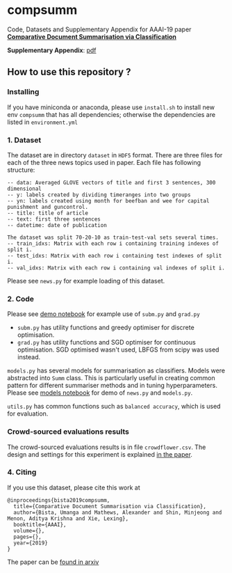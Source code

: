 # compsumm
Code, Datasets and Supplementary Appendix for AAAI-19 paper [**Comparative Document Summarisation via Classification**](https://arxiv.org/abs/1812.02171)

**Supplementary Appendix**: [pdf](/appendix.pdf)

## How to use this repository ?

### Installing
If you have miniconda or anaconda, please use `install.sh` to install new env `compsumm` that has all dependencies; otherwise the dependencies are listed in `environment.yml`

### 1. Dataset
The dataset are in directory `dataset` in `HDF5` format. There are three files for each of the three news topics used in paper. Each file has following structure:
```
-- data: Averaged GLOVE vectors of title and first 3 sentences, 300 dimensional
-- y: labels created by dividing timeranges into two groups
-- yn: labels created using month for beefban and wee for capital punishment and guncontrol.
-- title: title of article
-- text: first three sentences
-- datetime: date of publication

The dataset was split 70-20-10 as train-test-val sets several times.
-- train_idxs: Matrix with each row i containing training indexes of split i.
-- test_idxs: Matrix with each row i containing test indexes of split i.
-- val_idxs: Matrix with each row i containing val indexes of split i.
```
Please see `news.py` for example loading of this dataset.

### 2. Code
Please see [demo notebook](/demo.ipynb) for example use of `subm.py` and `grad.py`
- `subm.py` has utility functions and greedy optimiser for discrete optimisation.
- `grad.py` has utility functions and SGD optimiser for continuous optimisation. SGD optimised wasn't used, LBFGS from scipy was used instead.

`models.py` has several models for summarisation as classifiers. Models were abstracted into `Summ` class. This is particularly useful in creating common pattern for different summariser methods and in tuning hyperparameters. Please see [models notebook](/models.ipynb) for demo of `news.py` and `models.py`.

`utils.py` has common functions such as `balanced accuracy`, which is used for evaluation.

### Crowd-sourced evaluations results
The crowd-sourced evaluations results is in file `crowdflower.csv`. The design and settings for this experiment is explained [in the paper](https://arxiv.org/abs/1812.02171).

### 4. Citing
If you use this dataset, please cite this work at
```
@inproceedings{bista2019compsumm,
  title={Comparative Document Summarisation via Classification},
  author={Bista, Umanga and Mathews, Alexander and Shin, Minjeong and Menon, Aditya Krishna and Xie, Lexing},
  booktitle={AAAI},
  volume={},
  pages={},
  year={2019}
}
```
The paper can be [found in arxiv](https://arxiv.org/abs/1812.02171)
